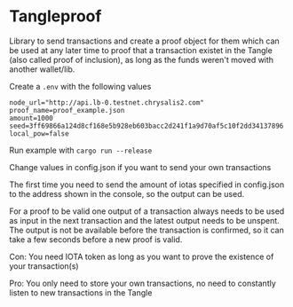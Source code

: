 # Tangleproof

Library to send transactions and create a proof object for them which can be used at any later time to proof that a transaction existet in the Tangle (also called proof of inclusion), as long as the funds weren't moved with another wallet/lib.

Create a `.env` with the following values

```
node_url="http://api.lb-0.testnet.chrysalis2.com"
proof_name=proof_example.json
amount=1000
seed=3ff69866a124d8cf168e5b928eb603bacc2d241f1a9d70af5c10f2dd34137896
local_pow=false
```

Run example with `cargo run --release`

Change values in config.json if you want to send your own transactions

The first time you need to send the amount of iotas specified in config.json to the address shown in the console, so the output can be used.


For a proof to be valid one output of a transaction always needs to be used as input in the next transaction and the latest output needs to be unspent.
The output is not be available before the transaction is confirmed, so it can take a few seconds before a new proof is valid.

Con: You need IOTA token as long as you want to prove the existence of your transaction(s)

Pro: You only need to store your own transactions, no need to constantly listen to new transactions in the Tangle